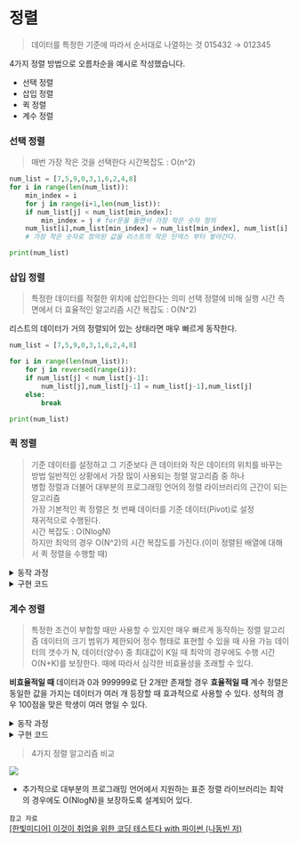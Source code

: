 # 정렬
> 데이터를 특정한 기준에 따라서 순서대로 나열하는 것
015432 → 012345

4가지 정렬 방법으로 오름차순을 예시로 작성했습니다.
- 선택 정렬
- 삽입 정렬
- 퀵 정렬
- 계수 정렬

### 선택 정렬
> 매번 가장 작은 것을 선택한다
시간복잡도 : O(n^2)

```python
num_list = [7,5,9,0,3,1,6,2,4,8]
for i in range(len(num_list)):
    min_index = i
    for j in range(i+1,len(num_list)):
    if num_list[j] < num_list[min_index]:
        min_index = j # for문을 돌면서 가장 작은 숫자 정의
    num_list[i],num_list[min_index] = num_list[min_index], num_list[i]
    # 가장 작은 숫자로 정의된 값을 리스트의 작은 인덱스 부터 쌓아간다.

print(num_list)
```

### 삽입 정렬
> 특정한 데이터를 적절한 위치에 삽입한다는 의미
선택 정렬에 비해 실행 시간 측면에서 더 효율적인 알고리즘
시간 복잡도 : O(N^2)

리스트의 데이터가 거의 정렬되어 있는 상태라면 매우 빠르게 동작한다.

```python
num_list = [7,5,9,0,3,1,6,2,4,8]

for i in range(len(num_list)):
    for j in reversed(range(i)):
    if num_list[j] < num_list[j-1]:
        num_list[j],num_list[j-1] = num_list[j-1],num_list[j]
    else:
        break

print(num_list)
```

### 퀵 정렬
> 기준 데이터를 설정하고 그 기준보다 큰 데이터와 작은 데이터의 위치를 바꾸는 방법
일반적인 상황에서 가장 많이 사용되는 정렬 알고리즘 중 하나\
병합 정렬과 더불어 대부분의 프로그래밍 언어의 정렬 라이브러리의 근간이 되는 알고리즘\
가장 기본적인 퀵 정렬은 첫 번째 데이터를 기준 데이터(Pivot)로 설정\
재귀적으로 수행된다.\
시간 복잡도 : O(NlogN)\
하지만 최악의 경우 O(N^2)의 시간 복잡도를 가진다.(이미 정렬된 배열에 대해서 퀵 정렬을 수행할 때)

<details>
<summary>동작 과정</summary>
<div markdown=“1”>

![](https://images.velog.io/images/tonic523/post/aac4c3e1-f19a-4822-9c5f-9baa115aa6ac/image.png)![](https://images.velog.io/images/tonic523/post/64a46dd7-1b1c-46b4-98a6-76a613087229/image.png)
  
</div>
</details>

<details>
<summary>구현 코드</summary>
<div markdown=“1”>

```python
'''
1. 피벗을 정한다.
2. 피벗보다 작은 값을 왼쪽으로, 큰 값을 오른쪽으로 정렬한다.
3. 왼쪽과 오른쪽으로 정렬된 리스트를 위와 같은 방법으로 실행한다.
4. 만약 리스트가 1보다 같거나 작다면 더이상 1,2번을 실행하지 않는다.
'''
  def quick_sort(array):
      if len(array) <= 1:
          return array
      pivot = array[0]
      tail = array[1:]
      left_side = [x for x in tail if x <= pivot]
      right_side = [x for x in tail if x > pivot]
      return quick_sort(left_side) + [pivot] + quick_sort(right_side)

  num_list = [7,5,9,0,3,1,6,2,4,8]

  print(quick_sort(num_list))
```
  
</div>
</details>

### 계수 정렬
> 특정한 조건이 부합할 때만 사용할 수 있지만 매우 빠르게 동작하는 정렬 알고리즘
데이터의 크기 범위가 제한되어 정수 형태로 표현할 수 있을 때 사용 가능
데이터의 갯수가 N, 데이터(양수) 중 최대값이 K일 때 최악의 경우에도 수행 시간 O(N+K)를 보장한다.
때에 따라서 심각한 비효율성을 초래할 수 있다.

**비효율적일 때**
데이터과 0과 999999로 단 2개만 존재할 경우
**효율적일 때**
계수 정렬은 동일한 값을 가지는 데이터가 여러 개 등장할 때 효과적으로 사용할 수 있다.
성적의 경우 100점을 맞은 학생이 여러 명일 수 있다.

<details>
<summary>동작 과정</summary>
<div markdown=“1”>

![](https://images.velog.io/images/tonic523/post/835a5429-1a71-42fb-9f90-761f979dc054/image.png)
  
</div>
</details>

<details>
<summary>구현 코드</summary>
<div markdown=“1”>

```python
array = [7,5,9,0,3,1,6,2,9,1,4,8,0,5,2]

count = [0] * (max(array)+1)

for i in range(len(array)):
    count[array[i]] += 1

    for i in range(len(count)):
        for j in range(count[i]):
            print(i, end=' ')
```

</div>
</details>

> 4가지 정렬 알고리즘 비교

![](https://images.velog.io/images/tonic523/post/7f903449-d35a-4552-aa02-cbcabfad36c1/image.png)

- 추가적으로 대부분의 프로그래밍 언어에서 지원하는 표준 정렬 라이브러리는 최악의 경우에도 O(NlogN)을 보장하도록 설계되어 있다.

`참고 자료`\
[[한빛미디어] 이것이 취업을 위한 코딩 테스트다 with 파이썬 (나동빈 저)](https://www.youtube.com/watch?v=KGyK-pNvWos)